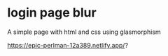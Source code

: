 # login page blur

A simple page with html and css using glasmorphism

https://epic-perlman-12a389.netlify.app/?

